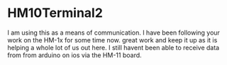 # HM10Terminal2
I am using this as a means of communication.
I have been following your work on the HM-1x for some time now. great work and keep it up as it is helping a whole lot of us out here.
I still havent been able to receive data from from arduino on ios via the HM-11 board.

